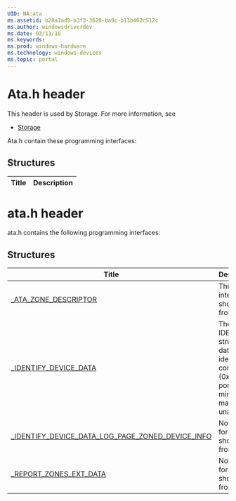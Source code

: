 ```yaml
---
UID: NA:ata
ms.assetid: b28a1ad9-b3f3-3628-ba9c-b13b462c512c
ms.author: windowsdriverdev
ms.date: 03/13/18
ms.keywords: 
ms.prod: windows-hardware
ms.technology: windows-devices
ms.topic: portal
---
```


# Ata.h header



This header is used by Storage. For more information, see
- [Storage](../_storage/index.md)

Ata.h contain these programming interfaces:


## Structures

| Title   | Description   |
| ---- |:----

# ata.h header



ata.h contains the following programming interfaces:







## Structures
| Title | Description |
| ---- |:---- |
| [_ATA_ZONE_DESCRIPTOR](ns-ata-_ata_zone_descriptor.md) | This structure is for internal use only and should not be called from your code. |
| [_IDENTIFY_DEVICE_DATA](ns-ata-_identify_device_data.md) | The IDENTIFY_DEVICE_DATA structure contains the data retrieved by an ATA identify device data command (0xEC).Note  The ATA port driver and ATA miniport driver models may be altered or unavailable in the future. |
| [_IDENTIFY_DEVICE_DATA_LOG_PAGE_ZONED_DEVICE_INFO](ns-ata-_identify_device_data_log_page_zoned_device_info.md) | Note  This structure is for internal use only and should not be called from your code. . |
| [_REPORT_ZONES_EXT_DATA](ns-ata-_report_zones_ext_data.md) | Note  This structure is for internal use only and should not be called from your code. . |